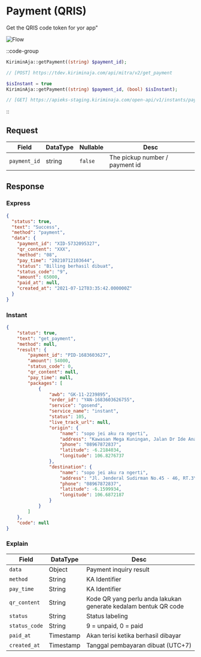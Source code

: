 # Payment (QRIS)

Get the QRIS code token for yor app"

![Flow](https://static.swimlanes.io/b30be238df3e330e54b7cf1add8a4f8a.png)

::code-group
```php [Express]
KiriminAja::getPayment((string) $payment_id);

// [POST] https://tdev.kiriminaja.com/api/mitra/v2/get_payment
```
```php [Instant]
$isInstant = true
KiriminAja::getPayment((string) $payment_id, (bool) $isInstant);

// [GET] https://apieks-staging.kiriminaja.com/open-api/v1/instants/payment/{payment_id}
```
::

## Request
| Field          | DataType | Nullable  | Desc                           |
|----------------|----------|-----------|--------------------------------|
| ``payment_id`` | string   | ``false`` | The pickup number / payment id |

## Response
### Express
```json
{
  "status": true,
  "text": "Success",
  "method": "payment",
  "data": {
    "payment_id": "XID-5732095327",
    "qr_content": "XXX",
    "method": "08",
    "pay_time": "20210712103644",
    "status": "Billing berhasil dibuat",
    "status_code": "9",
    "amount": 65000,
    "paid_at": null,
    "created_at": "2021-07-12T03:35:42.000000Z"
  }
}
```

### Instant
```json
{
	"status": true,
	"text": "get_payment",
	"method": null,
	"result": {
		"payment_id": "PID-1683603627",
		"amount": 54000,
		"status_code": 0,
		"qr_content": null,
		"pay_time": null,
		"packages": [
			{
				"awb": "GK-11-2239895",
				"order_id": "YAN-1683603626755",
				"service": "gosend",
				"service_name": "instant",
				"status": 105,
				"live_track_url": null,
				"origin": {
					"name": "sopo jei aku ra ngerti",
					"address": "Kawasan Mega Kuningan, Jalan Dr Ide Anak Agung Gde Agung Kav E.1.2 No 1&2, Jakarta, 12950",
					"phone": "08967872837",
					"latitude": -6.2184034,
					"longitude": 106.8276737
				},
				"destination": {
					"name": "sopo jei aku ra ngerti",
					"address": "Jl. Jenderal Sudirman No.45 - 46, RT.3\/RW.4, Karet Semanggi, Kecamatan Setiabudi, Kota Jakarta Selatan, Daerah Khusus Ibukota Jakarta 12930",
					"phone": "08967872837",
					"latitude": -6.1599934,
					"longitude": 106.6872187
				}
			}
		]
	},
	"code": null
}
```

### Explain
| Field | DataType  | Desc |
| ------ |-----------| ------ |
| ``data`` | Object    | Payment inquiry result |
| ``method`` | String    | KA Identifier |
| ``pay_time`` | String    | KA Identifier |
| ``qr_content`` | String    | Kode QR yang perlu anda lakukan generate kedalam bentuk QR code |
| ``status`` | String    | Status labeling |
| ``status_code`` | String    | 9 = unpaid, 0 = paid |
| ``paid_at`` | Timestamp | Akan terisi ketika berhasil dibayar |
| ``created_at`` | Timestamp | Tanggal pembayaran dibuat (UTC+7) |
